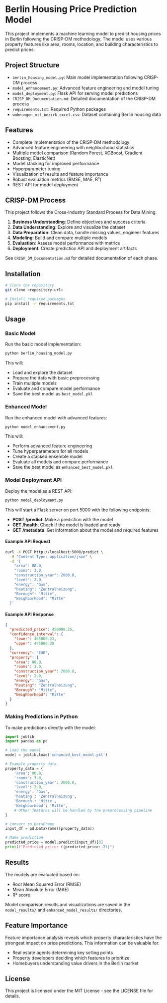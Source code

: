 # Berlin Housing Price Prediction Model

This project implements a machine learning model to predict housing prices in Berlin following the CRISP-DM methodology. The model uses various property features like area, rooms, location, and building characteristics to predict prices.

## Project Structure

- `berlin_housing_model.py`: Main model implementation following CRISP-DM process
- `model_enhancement.py`: Advanced feature engineering and model tuning
- `model_deployment.py`: Flask API for serving model predictions
- `CRISP_DM_Documentation.md`: Detailed documentation of the CRISP-DM process
- `requirements.txt`: Required Python packages
- `wohnungen_mit_bezirk_excel.csv`: Dataset containing Berlin housing data

## Features

- Complete implementation of the CRISP-DM methodology
- Advanced feature engineering with neighborhood statistics
- Multiple model comparison (Random Forest, XGBoost, Gradient Boosting, ElasticNet)
- Model stacking for improved performance
- Hyperparameter tuning
- Visualization of results and feature importance
- Robust evaluation metrics (RMSE, MAE, R²)
- REST API for model deployment

## CRISP-DM Process

This project follows the Cross-Industry Standard Process for Data Mining:

1. **Business Understanding**: Define objectives and success criteria
2. **Data Understanding**: Explore and visualize the dataset
3. **Data Preparation**: Clean data, handle missing values, engineer features
4. **Modeling**: Build and compare multiple models
5. **Evaluation**: Assess model performance with metrics
6. **Deployment**: Create prediction API and deployment artifacts

See `CRISP_DM_Documentation.md` for detailed documentation of each phase.

## Installation

```bash
# Clone the repository
git clone <repository-url>

# Install required packages
pip install -r requirements.txt
```

## Usage

### Basic Model

Run the basic model implementation:

```bash
python berlin_housing_model.py
```

This will:
- Load and explore the dataset
- Prepare the data with basic preprocessing
- Train multiple models
- Evaluate and compare model performance
- Save the best model as `best_model.pkl`

### Enhanced Model

Run the enhanced model with advanced features:

```bash
python model_enhancement.py
```

This will:
- Perform advanced feature engineering
- Tune hyperparameters for all models
- Create a stacked ensemble model
- Evaluate all models and compare performance
- Save the best model as `enhanced_best_model.pkl`

### Model Deployment API

Deploy the model as a REST API:

```bash
python model_deployment.py
```

This will start a Flask server on port 5000 with the following endpoints:

- **POST /predict**: Make a prediction with the model
- **GET /health**: Check if the model is loaded and ready
- **GET /metadata**: Get information about the model and required features

#### Example API Request

```bash
curl -X POST http://localhost:5000/predict \
  -H "Content-Type: application/json" \
  -d '{
    "area": 80.0,
    "rooms": 3.0,
    "construction_year": 2000.0,
    "level": 2.0,
    "energy": "Gas",
    "heating": "Zentralheizung",
    "Borough": "Mitte",
    "Neighborhood": "Mitte"
  }'
```

#### Example API Response

```json
{
  "predicted_price": 450000.25,
  "confidence_interval": {
    "lower": 405000.23,
    "upper": 495000.28
  },
  "currency": "EUR",
  "property": {
    "area": 80.0,
    "rooms": 3.0,
    "construction_year": 2000.0,
    "level": 2.0,
    "energy": "Gas",
    "heating": "Zentralheizung",
    "Borough": "Mitte",
    "Neighborhood": "Mitte"
  }
}
```

### Making Predictions in Python

To make predictions directly with the model:

```python
import joblib
import pandas as pd

# Load the model
model = joblib.load('enhanced_best_model.pkl')

# Example property data
property_data = {
    'area': 80.0,
    'rooms': 3.0,
    'construction_year': 2000.0,
    'level': 2.0,
    'energy': 'Gas',
    'heating': 'Zentralheizung',
    'Borough': 'Mitte',
    'Neighborhood': 'Mitte',
    # Other features will be handled by the preprocessing pipeline
}

# Convert to DataFrame
input_df = pd.DataFrame([property_data])

# Make prediction
predicted_price = model.predict(input_df)[0]
print(f"Predicted price: €{predicted_price:.2f}")
```

## Results

The models are evaluated based on:
- Root Mean Squared Error (RMSE)
- Mean Absolute Error (MAE)
- R² score

Model comparison results and visualizations are saved in the `model_results/` and `enhanced_model_results/` directories.

## Feature Importance

Feature importance analysis reveals which property characteristics have the strongest impact on price predictions. This information can be valuable for:
- Real estate agents determining key selling points
- Property developers deciding which features to prioritize
- Homebuyers understanding value drivers in the Berlin market

## License

This project is licensed under the MIT License - see the LICENSE file for details. 